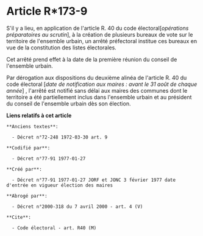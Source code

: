 # Article R*173-9

S'il y a lieu, en application de l'article R. 40 du code électoral[*opérations préparatoires au scrutin*], à la création de
plusieurs bureaux de vote sur le territoire de l'ensemble urbain, un arrêté préfectoral institue ces bureaux en vue de la
constitution des listes électorales. 

Cet arrêté prend effet à la date de la première réunion du conseil de l'ensemble urbain. 

Par dérogation aux dispositions du deuxième alinéa de l'article R. 40 du code électoral [*date de notification aux maires :
avant le 31 août de chaque année*] , l'arrêté est notifié sans délai aux maires des communes dont le territoire a été
partiellement inclus dans l'ensemble urbain et au président du conseil de l'ensemble urbain dès son élection.

**Liens relatifs à cet article**

	**Anciens textes**:

	  - Décret n°72-248 1972-03-30 art. 9

	**Codifié par**:

	  - Décret n°77-91 1977-01-27

	**Créé par**:

	  - Décret n°77-91 1977-01-27 JORF et JONC 3 février 1977 date d'entrée en vigueur élection des maires

	**Abrogé par**:

	  - Décret n°2000-318 du 7 avril 2000 - art. 4 (V)

	**Cite**:

	  - Code électoral - art. R40 (M)

